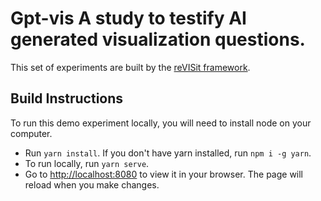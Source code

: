 # Gpt-vis A study to testify AI generated visualization questions.  

This set of experiments are built by the [reVISit framework](https://revisit.dev/).
## Build Instructions

To run this demo experiment locally, you will need to install node on your computer. 


* Run `yarn install`. If you don't have yarn installed, run `npm i -g yarn`. 
* To run locally, run `yarn serve`.
* Go to [http://localhost:8080](http://localhost:8080) to view it in your browser. The page will reload when you make changes. 


